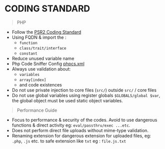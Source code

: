 # CODING STANDARD

> PHP

- Follow the [PSR2 Coding Standard](https://www.php-fig.org/psr/psr-2/)
- Using FQDN & import the :
  - `function`
  - `class/trait/interface`
  - `constant`
- Reduce unused variable name
- Php Code Sniffer Config [phpcs.xml](phpcs.xml)
- Always use validation about:
  - `variables`
  - `array[index]`
  - and code existences
- Do not use private injection to core files (`src/`) outside `src/` / core files
- Do not use global variables using register globals ```$GLOBALS/global $var```, the global object must be used static object variables.

> Performance Guide

- Focus to performance & security of the codes. Avoid to use dangerous functions & direct activity eg: `eval/passthru/exec ...etc`. 
- Does not perform direct file uploads without mime-type validation.
- Renaming extension for dangerous extension for uploaded files, eg: `.php`, `.js` etc. to safe extension like `txt` eg : `file.js.txt`
